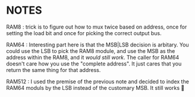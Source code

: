 # NOTES

RAM8
: trick is to figure out how to mux twice based on address, once for setting the load bit and once for picking the correct output bus.

RAM64
: Interesting part here is that the MSB|LSB decision is arbitary. You could use the LSB to pick the RAM8 module, and use the MSB as the address within the RAM8, and it _would still work_. The caller for RAM64 doesn't care how you use the "complete address". It just cares that you return the same thing for that address.

RAM512
: I used the premise of the previous note and decided to index the RAM64 moduls by the LSB instead of the customary MSB. It still works :metal:
